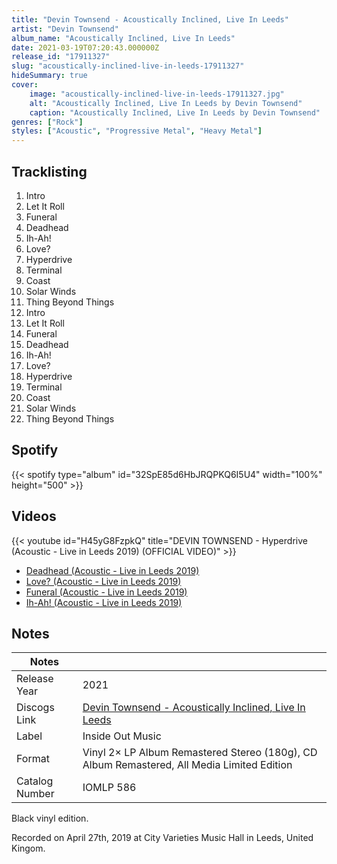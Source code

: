 ```yaml
---
title: "Devin Townsend - Acoustically Inclined, Live In Leeds"
artist: "Devin Townsend"
album_name: "Acoustically Inclined, Live In Leeds"
date: 2021-03-19T07:20:43.000000Z
release_id: "17911327"
slug: "acoustically-inclined-live-in-leeds-17911327"
hideSummary: true
cover:
    image: "acoustically-inclined-live-in-leeds-17911327.jpg"
    alt: "Acoustically Inclined, Live In Leeds by Devin Townsend"
    caption: "Acoustically Inclined, Live In Leeds by Devin Townsend"
genres: ["Rock"]
styles: ["Acoustic", "Progressive Metal", "Heavy Metal"]
---
```


## Tracklisting
1. Intro
2. Let It Roll
3. Funeral
4. Deadhead
5. Ih-Ah!
6. Love?
7. Hyperdrive
8. Terminal
9. Coast
10. Solar Winds
11. Thing Beyond Things
12. Intro
13. Let It Roll
14. Funeral
15. Deadhead
16. Ih-Ah!
17. Love?
18. Hyperdrive
19. Terminal
20. Coast
21. Solar Winds
22. Thing Beyond Things


## Spotify
{{< spotify type="album" id="32SpE85d6HbJRQPKQ6I5U4" width="100%" height="500" >}}



## Videos
{{< youtube id="H45yG8FzpkQ" title="DEVIN TOWNSEND - Hyperdrive (Acoustic - Live in Leeds 2019) (OFFICIAL VIDEO)" >}}
- [Deadhead (Acoustic - Live in Leeds 2019)](https://www.youtube.com/watch?v=Mn3ZaLRYqG8)
- [Love? (Acoustic - Live in Leeds 2019)](https://www.youtube.com/watch?v=7R8LbdIhb-g)
- [Funeral (Acoustic - Live in Leeds 2019)](https://www.youtube.com/watch?v=mZ_xXGLwu0c)
- [Ih-Ah! (Acoustic - Live in Leeds 2019)](https://www.youtube.com/watch?v=XtR4tnbHc-o)

## Notes
| Notes          |             |
| ---------------| ----------- |
| Release Year   | 2021 |
| Discogs Link   | [Devin Townsend - Acoustically Inclined, Live In Leeds](https://www.discogs.com/release/17911327-Devin-Townsend-Acoustically-Inclined-Live-In-Leeds) |
| Label          | Inside Out Music |
| Format         | Vinyl 2× LP Album Remastered Stereo (180g), CD Album Remastered, All Media Limited Edition |
| Catalog Number | IOMLP 586 |

Black vinyl edition.

Recorded on April 27th, 2019 at City Varieties Music Hall in Leeds, United Kingom.
